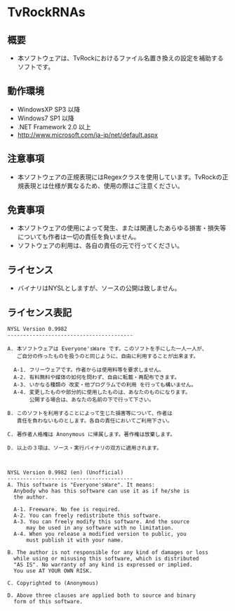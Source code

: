 # TvRockRNAs

## 概要
 - 本ソフトウェアは、TvRockにおけるファイル名置き換えの設定を補助するソフトです。

## 動作環境
 - WindowsXP SP3 以降
 - Windows7 SP1 以降
 - .NET Framework 2.0 以上
 - http://www.microsoft.com/ja-jp/net/default.aspx

## 注意事項
 - 本ソフトウェアの正規表現にはRegexクラスを使用しています。TvRockの正規表現とは仕様が異なるため、使用の際はご注意ください。

## 免責事項
 - 本ソフトウェアの使用によって発生、または関連したあらゆる損害・損失等についても作者は一切の責任を負いません。
 - ソフトウェアの利用は、各自の責任の元で行ってください。

## ライセンス
 - バイナリはNYSLとしますが、ソースの公開は致しません。

## ライセンス表記

```
NYSL Version 0.9982
----------------------------------------

A. 本ソフトウェアは Everyone'sWare です。このソフトを手にした一人一人が、
   ご自分の作ったものを扱うのと同じように、自由に利用することが出来ます。

  A-1. フリーウェアです。作者からは使用料等を要求しません。
  A-2. 有料無料や媒体の如何を問わず、自由に転載・再配布できます。
  A-3. いかなる種類の 改変・他プログラムでの利用 を行っても構いません。
  A-4. 変更したものや部分的に使用したものは、あなたのものになります。
       公開する場合は、あなたの名前の下で行って下さい。

B. このソフトを利用することによって生じた損害等について、作者は
   責任を負わないものとします。各自の責任においてご利用下さい。

C. 著作者人格権は Anonymous に帰属します。著作権は放棄します。

D. 以上の３項は、ソース・実行バイナリの双方に適用されます。



NYSL Version 0.9982 (en) (Unofficial)
----------------------------------------
A. This software is "Everyone'sWare". It means:
  Anybody who has this software can use it as if he/she is
  the author.

  A-1. Freeware. No fee is required.
  A-2. You can freely redistribute this software.
  A-3. You can freely modify this software. And the source
      may be used in any software with no limitation.
  A-4. When you release a modified version to public, you
      must publish it with your name.

B. The author is not responsible for any kind of damages or loss
  while using or misusing this software, which is distributed
  "AS IS". No warranty of any kind is expressed or implied.
  You use AT YOUR OWN RISK.

C. Copyrighted to (Anonymous)

D. Above three clauses are applied both to source and binary
  form of this software.
```
